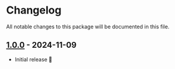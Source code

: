 # Changelog

All notable changes to this package will be documented in this file.

## [1.0.0] - 2024-11-09

- Initial release 🎉

[1.0.0]: https://github.com/daun/laravel-uptime-ping/releases/tag/1.0.0
